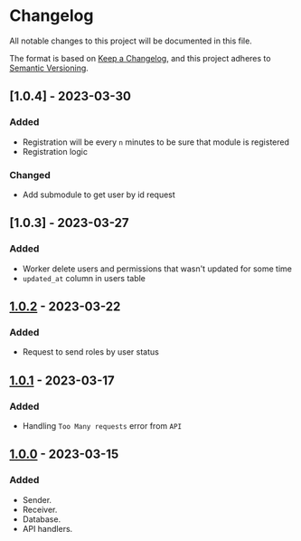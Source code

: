 # Changelog

All notable changes to this project will be documented in this file.

The format is based on [Keep a Changelog](https://keepachangelog.com/en/1.0.0/),
and this project adheres to [Semantic Versioning](https://semver.org/spec/v2.0.0.html).

## [1.0.4] - 2023-03-30

### Added

- Registration will be every `n` minutes to be sure that module is registered
- Registration logic

### Changed

- Add submodule to get user by id request

## [1.0.3] - 2023-03-27

### Added

- Worker delete users and permissions that wasn't updated for some time
- `updated_at` column in users table

## [1.0.2] - 2023-03-22

### Added

- Request to send roles by user status

## [1.0.1] - 2023-03-17

### Added

- Handling `Too Many requests` error from `API`

## [1.0.0] - 2023-03-15

### Added

- Sender.
- Receiver.
- Database.
- API handlers.

[1.0.0]: https://gitlab.com/distributed_lab/acs/github-module/-/tree/feature/review_fixes
[1.0.1]: https://gitlab.com/distributed_lab/acs/gitlab-module/-/compare/feature/review_fixes...feature/many_requests_handle
[1.0.2]: https://gitlab.com/distributed_lab/acs/gitlab-module/-/compare/feature/review_fixes...feature/many_requests_handle
